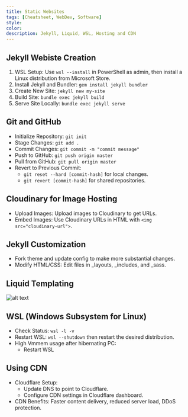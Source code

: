 ```yaml
---
title: Static Websites
tags: [Cheatsheet, WebDev, Software]
style: 
color: 
description: Jekyll, Liquid, WSL, Hosting and CDN
---
```


## Jekyll Webiste Creation
1. WSL Setup: Use `wsl --install` in PowerShell as admin, then install a Linux distribution from Microsoft Store.
2. Install Jekyll and Bundler: `gem install jekyll bundler`
3. Create New Site: `jekyll new my-site`
4. Build Site: `bundle exec jekyll build`
5. Serve Site Locally: `bundle exec jekyll serve`

## Git and GitHub
* Initialize Repository: `git init`
* Stage Changes: `git add .`
* Commit Changes: `git commit -m "commit message"`
* Push to GitHub: `git push origin master`
* Pull from GitHub: `git pull origin master`
* Revert to Previous Commit:
    * `git reset --hard [commit-hash]` for local changes.
    * `git revert [commit-hash]` for shared repositories.

## Cloudinary for Image Hosting
* Upload Images: Upload images to Cloudinary to get URLs.
* Embed Images: Use Cloudinary URLs in HTML with `<img src="cloudinary-url">`.

## Jekyll Customization
* Fork theme and update config to make more substantial changes.
* Modify HTML/CSS: Edit files in _layouts, _includes, and _sass.

## Liquid Templating
![alt text](https://res.cloudinary.com/dlfqn0wvp/image/upload/f_auto,q_auto/v1/portfolio-site/notes/zm5dzlu5i7axxzxzucqb "Screenshot of liquid code")

<!-- ```liquid
* For Loops: {% for item in collection %}...{% endfor %}
* If Statements: {% if condition %}...{% endif %}
* Variables: {% assign variable = value %}
``` -->

## WSL (Windows Subsystem for Linux)
* Check Status: `wsl -l -v`
* Restart WSL: `wsl --shutdown` then restart the desired distribution.
* High Vmmem usage after hibernating PC:
    * Restart WSL

## Using CDN
* Cloudflare Setup:
    * Update DNS to point to Cloudflare.
    * Configure CDN settings in Cloudflare dashboard.
* CDN Benefits: Faster content delivery, reduced server load, DDoS protection.
